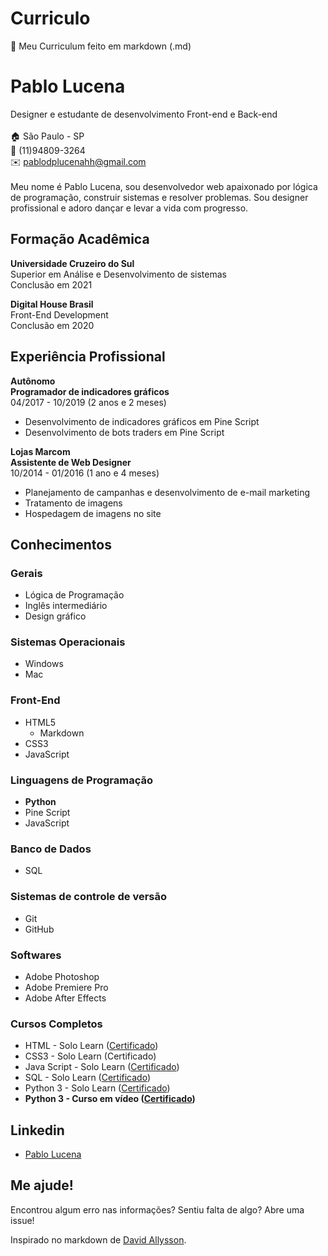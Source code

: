 # Curriculo
👤 Meu Curriculum feito em markdown (.md)

# Pablo Lucena
Designer e estudante de desenvolvimento Front-end e Back-end
<br>
<br>
:house: São Paulo - SP
<br>:iphone: (11)94809-3264
<br>:envelope: pablodplucenahh@gmail.com
<br>
<br>
Meu nome é Pablo Lucena, sou desenvolvedor web apaixonado por lógica de programação, construir sistemas e resolver problemas. Sou designer profissional e adoro dançar e levar a vida com progresso. 
<br>
## Formação Acadêmica

**Universidade Cruzeiro do Sul**
<br>Superior em Análise e Desenvolvimento de sistemas 
<br>Conclusão em 2021
<br>

**Digital House Brasil**
<br>Front-End Development 
<br>Conclusão em 2020
<br>

## Experiência Profissional

**Autônomo**
<br> **Programador de indicadores gráficos**
<br>04/2017 - 10/2019 (2 anos e 2 meses)
* Desenvolvimento de indicadores gráficos em Pine Script
* Desenvolvimento de bots traders em Pine Script

**Lojas Marcom**
<br> **Assistente de Web Designer**
<br>10/2014 - 01/2016 (1 ano e 4 meses)
* Planejamento de campanhas e desenvolvimento de e-mail marketing
* Tratamento de imagens
* Hospedagem de imagens no site

## Conhecimentos

### Gerais

* Lógica de Programação
* Inglês intermediário
* Design gráfico

### Sistemas Operacionais

* Windows
* Mac

### Front-End

* HTML5
  * Markdown
* CSS3
* JavaScript

### Linguagens de Programação

* **Python**
* Pine Script
* JavaScript

### Banco de Dados

* SQL

### Sistemas de controle de versão

* Git
* GitHub

### Softwares

* Adobe Photoshop
* Adobe Premiere Pro
* Adobe After Effects

### Cursos Completos

* HTML - Solo Learn ([Certificado](certificados/HTMLcert-1014-346425.jpg))
* CSS3 - Solo Learn (Certificado)
* Java Script - Solo Learn ([Certificado](certificados/JScert-1024-346425.jpg))
* SQL - Solo Learn ([Certificado](certificados/SQLcert-1060-346425.jpg))
* Python 3 - Solo Learn ([Certificado](certificados/PYTHONcert-1073-346425.jpg))
* **Python 3 - Curso em vídeo ([Certificado](certificados/PYTHONCertificado-Python-Mundo-1-img.jpg))**

## Linkedin
* [Pablo Lucena](https://www.linkedin.com/in/pablo-lucena/)

## Me ajude!
Encontrou algum erro nas informações? Sentiu falta de algo? Abre uma issue! <br>

Inspirado no markdown de [David Allysson](https://github.com/davidallysson/curriculo).

